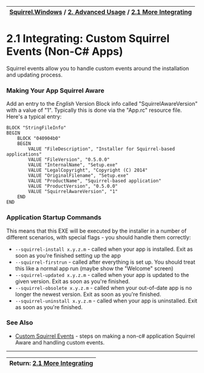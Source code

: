 | [Squirrel.Windows](../README.md) / [2\. Advanced Usage](2-Advanced-Usage.md) / [2.1 More Integrating](2.1-More-Integrating.md)|
|:---|

# 2.1 Integrating: Custom Squirrel Events (Non-C# Apps)

Squirrel events allow you to handle custom events around the installation and updating process.

### Making Your App Squirrel Aware 

Add an entry to the *English* Version Block info called "SquirrelAwareVersion" with a value of "1". Typically this is done via the "App.rc" resource file. Here's a typical entry:

```
BLOCK "StringFileInfo"
BEGIN
    BLOCK "040904b0"
    BEGIN
        VALUE "FileDescription", "Installer for Squirrel-based applications"
        VALUE "FileVersion", "0.5.0.0"
        VALUE "InternalName", "Setup.exe"
        VALUE "LegalCopyright", "Copyright (C) 2014"
        VALUE "OriginalFilename", "Setup.exe"
        VALUE "ProductName", "Squirrel-based application"
        VALUE "ProductVersion", "0.5.0.0"
        VALUE "SquirrelAwareVersion", "1"
    END
END
```

### Application Startup Commands

This means that this EXE will be executed by the installer in a number of different scenarios, with special flags - you should handle them correctly:

* `--squirrel-install x.y.z.m` - called when your app is installed. Exit as soon as you're finished setting up the app
* `--squirrel-firstrun` - called after everything is set up. You should treat this like a normal app run (maybe show the "Welcome" screen)
* `--squirrel-updated x.y.z.m` - called when your app is updated to the given version. Exit as soon as you're finished.
* `--squirrel-obsolete x.y.z.m` - called when your out-of-date app is no longer the newest version. Exit as soon as you're finished.
* `--squirrel-uninstall x.y.z.m` - called when your app is uninstalled. Exit as soon as you're finished.

### See Also

* [Custom Squirrel Events](2.1-Integrating-Custom-Events.md) - steps on making a non-c# application Squirrel Aware and handling custom events.

---
| Return: [2.1 More Integrating](2.1-More-Integrating.md) |
|----|